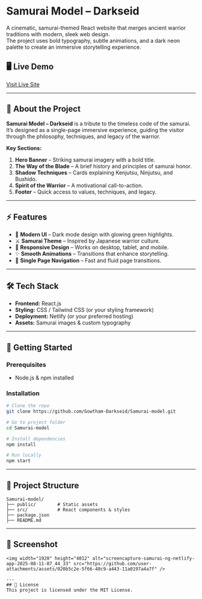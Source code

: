 # Samurai Model – Darkseid

A cinematic, samurai-themed React website that merges ancient warrior traditions with modern, sleek web design.  
The project uses bold typography, subtle animations, and a dark neon palette to create an immersive storytelling experience.

## 🖥 Live Demo
[Visit Live Site](https://samurai-ng.netlify.app) 

---

## 📜 About the Project

**Samurai Model – Darkseid** is a tribute to the timeless code of the samurai. It’s designed as a single-page immersive experience, guiding the visitor through the philosophy, techniques, and legacy of the warrior.

**Key Sections:**
1. **Hero Banner** – Striking samurai imagery with a bold title.
2. **The Way of the Blade** – A brief history and principles of samurai honor.
3. **Shadow Techniques** – Cards explaining Kenjutsu, Ninjutsu, and Bushido.
4. **Spirit of the Warrior** – A motivational call-to-action.
5. **Footer** – Quick access to values, techniques, and legacy.

---

## ⚡ Features

- 🎨 **Modern UI** – Dark mode design with glowing green highlights.
- ⚔ **Samurai Theme** – Inspired by Japanese warrior culture.
- 📱 **Responsive Design** – Works on desktop, tablet, and mobile.
- ✨ **Smooth Animations** – Transitions that enhance storytelling.
- 🔗 **Single Page Navigation** – Fast and fluid page transitions.

---

## 🛠 Tech Stack

- **Frontend:** React.js
- **Styling:** CSS / Tailwind CSS (or your styling framework)
- **Deployment:** Netlify (or your preferred hosting)
- **Assets:** Samurai images & custom typography

---

## 🚀 Getting Started

### Prerequisites
- Node.js & npm installed

### Installation
```bash
# Clone the repo
git clone https://github.com/Gowtham-Darkseid/Samurai-model.git

# Go to project folder
cd Samurai-model

# Install dependencies
npm install

# Run locally
npm start
```

---

## 📂 Project Structure
```
Samurai-model/
├── public/        # Static assets
├── src/           # React components & styles
├── package.json
├── README.md
```

---

## 📜 Screenshot
```
<img width="1920" height="4012" alt="screencapture-samurai-ng-netlify-app-2025-08-11-07_44_33" src="https://github.com/user-attachments/assets/020b5c2e-5f66-40c9-a443-11a0197a4a7f" />

---
## 📜 License
This project is licensed under the MIT License.
